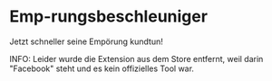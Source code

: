 # Emp-rungsbeschleuniger
Jetzt schneller seine Empörung kundtun!

INFO: Leider wurde die Extension aus dem Store entfernt, weil darin "Facebook" steht und es kein offizielles Tool war.
